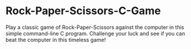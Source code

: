 # Rock-Paper-Scissors-C-Game
Play a classic game of Rock-Paper-Scissors against the computer in this simple command-line C program. Challenge your luck and see if you can beat the computer in this timeless game!

